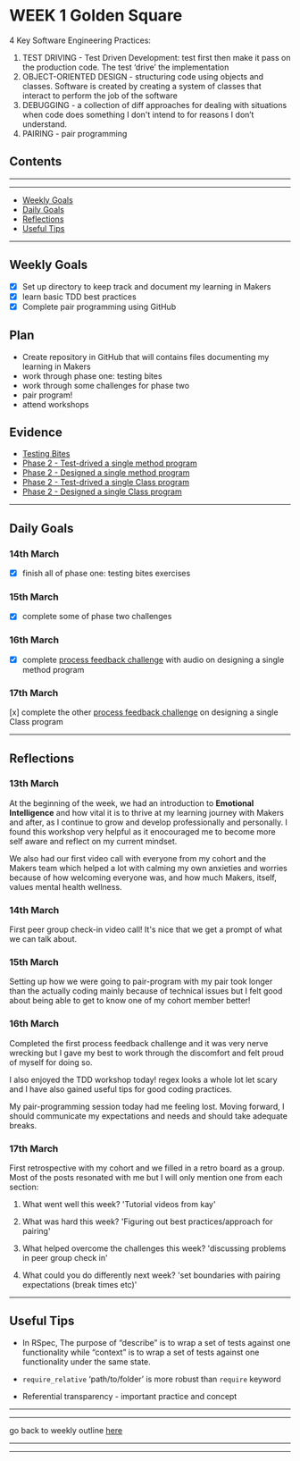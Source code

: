 # WEEK 1 Golden Square

4 Key Software Engineering Practices:

1. TEST DRIVING - Test Driven Development: test first then make it pass on the production code. The test ‘drive’ the implementation
2. OBJECT-ORIENTED DESIGN - structuring code using objects and classes. Software is created by creating a system of classes that interact to perform the job of the software
3. DEBUGGING - a collection of diff approaches for dealing with situations when code does something I don't intend to for reasons I don’t understand.
4. PAIRING - pair programming

## Contents

---
---

* [Weekly Goals](#weekly-goals)
* [Daily Goals](#daily-goals)
* [Reflections](#reflections)
* [Useful Tips](#useful-tips)

---

## Weekly Goals

* [x] Set up directory to keep track and document my learning in Makers
* [x] learn basic TDD best practices
* [x] Complete pair programming using GitHub

## Plan

* Create repository in GitHub that will contains files documenting my learning in Makers
* work through phase one: testing bites
* work through some challenges for phase two
* pair program!
* attend workshops

## Evidence

* [Testing Bites](https://github.com/maddc0de/testing-bites)
* [Phase 2 - Test-drived a single method program](https://github.com/maddc0de/test-drive-a-single-method-program)
* [Phase 2 - Designed a single method program](https://github.com/maddc0de/design-single-method)
* [Phase 2 - Test-drived a single Class program](https://github.com/maddc0de/test-drive-a-single-class-program)
* [Phase 2 - Designed a single Class program](https://github.com/maddc0de/design-a-single-class-program)

---

## Daily Goals

### 14th March

* [x] finish all of phase one: testing bites exercises

### 15th March

* [x] complete some of phase two challenges

### 16th March

* [x] complete [process feedback challenge](https://github.com/maddc0de/design-single-method/blob/main/lib/challenge.rb) with audio on designing a single method program

### 17th March

[x] complete the other [process feedback challenge](https://github.com/maddc0de/design-a-single-class-program/blob/main/lib/music-tracker.rb) on designing a single Class program

---

## Reflections

### 13th March

At the beginning of the week, we had an introduction to **Emotional Intelligence** and how vital it is to thrive at my learning journey with Makers and after, as I continue to grow and develop professionally and personally. I found this workshop very helpful as it enocouraged me to become more self aware and reflect on my current mindset.

We also had our first video call with everyone from my cohort and the Makers team which helped a lot with calming my own anxieties and worries because of how welcoming everyone was, and how much Makers, itself, values mental health wellness.

### 14th March

First peer group check-in video call! It's nice that we get a prompt of what we can talk about.

### 15th March

Setting up how we were going to pair-program with my pair took longer than the actually coding mainly because of technical issues but I felt good about being able to get to know one of my cohort member better!

### 16th March

Completed the first process feedback challenge and it was very nerve wrecking but I gave my best to work through the discomfort and felt proud of myself for doing so.

I also enjoyed the TDD workshop today! regex looks a whole lot let scary and I have also gained useful tips for good coding practices.

My pair-programming session today had me feeling lost. Moving forward, I should communicate my expectations and needs and should take adequate breaks.

### 17th March

First retrospective with my cohort and we filled in a retro board as a group. Most of the posts resonated with me but I will only mention one from each section:

1. What went well this week?  'Tutorial videos from kay'

2. What was hard this week? 'Figuring out best practices/approach for pairing'

3. What helped overcome the challenges this week? 'discussing problems in peer group check in'

4. What could you do differently next week? 'set boundaries with pairing expectations (break times etc)'

<!-- revisit OOP: Encapsulation - protects data and promotes modularity for better code organisation
-read a bit about functional programming (pure functions, side-effects)
-experiment with regex -->

---

## Useful Tips

* In RSpec, The purpose of “describe” is to wrap a set of tests against one functionality while “context” is to wrap a set of tests against one functionality under the same state.

* `require_relative` ‘path/to/folder’ is more robust than `require` keyword

* Referential transparency - important practice and concept

---
---

go back to weekly outline [here](https://github.com/maddc0de/learning-journey-at-makers/blob/main/README.md)

---
---

